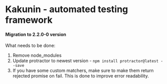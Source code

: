 # Kakunin - automated testing framework
#### Migration to 2.2.0-0 version

What needs to be done:
1. Remove node_modules
2. Update protractor to newest version - `npm install protractor@latest --save`
3. If you have some custom matchers, make sure to make them return rejected promise on fail. This is done to improve error readability.
